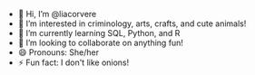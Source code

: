 - 👋 Hi, I’m @liacorvere
- 👀 I’m interested in criminology, arts, crafts, and cute animals!
- 🌱 I’m currently learning SQL, Python, and R
- 💞️ I’m looking to collaborate on anything fun! 
- 😄 Pronouns: She/her
- ⚡ Fun fact: I don't like onions! 

<!---
liacorvere/liacorvere is a ✨ special ✨ repository because its `README.md` (this file) appears on your GitHub profile.
You can click the Preview link to take a look at your changes.
--->
